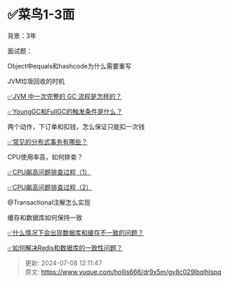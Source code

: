 # ✅菜鸟1-3面

背景：3年



面试题：



Object中equals和hashcode为什么需要重写

JVM垃圾回收的时机

[✅JVM 中一次完整的 GC 流程是怎样的？](https://www.yuque.com/hollis666/dr9x5m/nm3u0khcxyc42u9q)

[✅YoungGC和FullGC的触发条件是什么？](https://www.yuque.com/hollis666/dr9x5m/akr0h4yk44r57g5x)

两个动作，下订单和扣钱，怎么保证只能扣一次钱

[✅常见的分布式事务有哪些？](https://www.yuque.com/hollis666/dr9x5m/yr0lu6)

CPU使用率高，如何排查？

[✅CPU飙高问题排查过程（1）](https://www.yuque.com/hollis666/dr9x5m/yp216u)

[✅CPU飙高问题排查过程（2）](https://www.yuque.com/hollis666/dr9x5m/mstcr4s9ufn0ubsf)

@Transactional注解怎么实现

缓存和数据库如何保持一致

[✅什么情况下会出现数据库和缓存不一致的问题？](https://www.yuque.com/hollis666/dr9x5m/xr0h8h)

[✅如何解决Redis和数据库的一致性问题？](https://www.yuque.com/hollis666/dr9x5m/tmcgo0)







> 更新: 2024-07-08 12:11:47  
> 原文: <https://www.yuque.com/hollis666/dr9x5m/gv8c029lbqlhlspq>